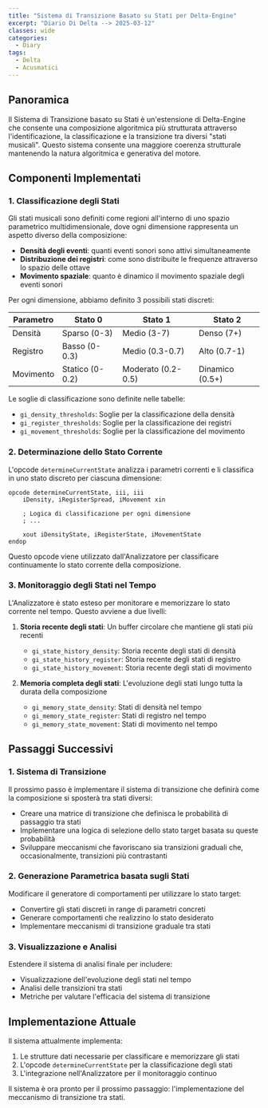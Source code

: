 ```yaml
---
title: "Sistema di Transizione Basato su Stati per Delta-Engine"
excerpt: "Diario Di Delta --> 2025-03-12"
classes: wide
categories:
  - Diary
tags:
  - Delta
  - Acusmatici
---
```



## Panoramica

Il Sistema di Transizione basato su Stati è un'estensione di Delta-Engine che consente una composizione algoritmica più strutturata attraverso l'identificazione, la classificazione e la transizione tra diversi "stati musicali". Questo sistema consente una maggiore coerenza strutturale mantenendo la natura algoritmica e generativa del motore.

## Componenti Implementati

### 1. Classificazione degli Stati

Gli stati musicali sono definiti come regioni all'interno di uno spazio parametrico multidimensionale, dove ogni dimensione rappresenta un aspetto diverso della composizione:

- **Densità degli eventi**: quanti eventi sonori sono attivi simultaneamente
- **Distribuzione dei registri**: come sono distribuite le frequenze attraverso lo spazio delle ottave
- **Movimento spaziale**: quanto è dinamico il movimento spaziale degli eventi sonori

Per ogni dimensione, abbiamo definito 3 possibili stati discreti:

| Parametro | Stato 0 | Stato 1 | Stato 2 |
|-----------|---------|---------|---------|
| Densità   | Sparso (0-3) | Medio (3-7) | Denso (7+) |
| Registro  | Basso (0-0.3) | Medio (0.3-0.7) | Alto (0.7-1) |
| Movimento | Statico (0-0.2) | Moderato (0.2-0.5) | Dinamico (0.5+) |

Le soglie di classificazione sono definite nelle tabelle:
- `gi_density_thresholds`: Soglie per la classificazione della densità
- `gi_register_thresholds`: Soglie per la classificazione dei registri
- `gi_movement_thresholds`: Soglie per la classificazione del movimento

### 2. Determinazione dello Stato Corrente

L'opcode `determineCurrentState` analizza i parametri correnti e li classifica in uno stato discreto per ciascuna dimensione:

```csound
opcode determineCurrentState, iii, iii
    iDensity, iRegisterSpread, iMovement xin
    
    ; Logica di classificazione per ogni dimensione
    ; ...
    
    xout iDensityState, iRegisterState, iMovementState
endop
```

Questo opcode viene utilizzato dall'Analizzatore per classificare continuamente lo stato corrente della composizione.

### 3. Monitoraggio degli Stati nel Tempo

L'Analizzatore è stato esteso per monitorare e memorizzare lo stato corrente nel tempo. Questo avviene a due livelli:

1. **Storia recente degli stati**: Un buffer circolare che mantiene gli stati più recenti
   - `gi_state_history_density`: Storia recente degli stati di densità
   - `gi_state_history_register`: Storia recente degli stati di registro
   - `gi_state_history_movement`: Storia recente degli stati di movimento

2. **Memoria completa degli stati**: L'evoluzione degli stati lungo tutta la durata della composizione
   - `gi_memory_state_density`: Stati di densità nel tempo
   - `gi_memory_state_register`: Stati di registro nel tempo
   - `gi_memory_state_movement`: Stati di movimento nel tempo

## Passaggi Successivi

### 1. Sistema di Transizione

Il prossimo passo è implementare il sistema di transizione che definirà come la composizione si sposterà tra stati diversi:

- Creare una matrice di transizione che definisca le probabilità di passaggio tra stati
- Implementare una logica di selezione dello stato target basata su queste probabilità
- Sviluppare meccanismi che favoriscano sia transizioni graduali che, occasionalmente, transizioni più contrastanti

### 2. Generazione Parametrica basata sugli Stati

Modificare il generatore di comportamenti per utilizzare lo stato target:

- Convertire gli stati discreti in range di parametri concreti
- Generare comportamenti che realizzino lo stato desiderato
- Implementare meccanismi di transizione graduale tra stati

### 3. Visualizzazione e Analisi

Estendere il sistema di analisi finale per includere:

- Visualizzazione dell'evoluzione degli stati nel tempo
- Analisi delle transizioni tra stati
- Metriche per valutare l'efficacia del sistema di transizione

## Implementazione Attuale

Il sistema attualmente implementa:

1. Le strutture dati necessarie per classificare e memorizzare gli stati
2. L'opcode `determineCurrentState` per la classificazione degli stati
3. L'integrazione nell'Analizzatore per il monitoraggio continuo

Il sistema è ora pronto per il prossimo passaggio: l'implementazione del meccanismo di transizione tra stati.